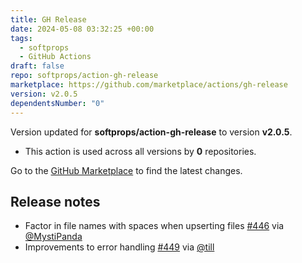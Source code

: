 ```yaml
---
title: GH Release
date: 2024-05-08 03:32:25 +00:00
tags:
  - softprops
  - GitHub Actions
draft: false
repo: softprops/action-gh-release
marketplace: https://github.com/marketplace/actions/gh-release
version: v2.0.5
dependentsNumber: "0"
---
```



Version updated for **softprops/action-gh-release** to version **v2.0.5**.
- This action is used across all versions by **0** repositories.

Go to the [GitHub Marketplace](https://github.com/marketplace/actions/gh-release) to find the latest changes.

## Release notes

- Factor in file names with spaces when upserting files [#446](https://github.com/softprops/action-gh-release/pull/446) via [@MystiPanda](https://github.com/MystiPanda)
- Improvements to error handling [#449](https://github.com/softprops/action-gh-release/pull/449) via [@till](https://github.com/till)
